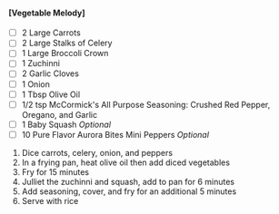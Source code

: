 #### [Vegetable Melody]
- [ ] 2 Large Carrots
- [ ] 2 Large Stalks of Celery
- [ ] 1 Large Broccoli Crown
- [ ] 1 Zuchinni
- [ ] 2 Garlic Cloves
- [ ] 1 Onion
- [ ] 1 Tbsp Olive Oil
- [ ] 1/2 tsp McCormick's All Purpose Seasoning: Crushed Red Pepper, Oregano, and Garlic
- [ ] 1 Baby Squash _Optional_
- [ ] 10 Pure Flavor Aurora Bites Mini Peppers _Optional_

1. Dice carrots, celery, onion, and peppers
1. In a frying pan, heat olive oil then add diced vegetables
1. Fry for 15 minutes
1. Julliet the zuchinni and squash, add to pan for 6 minutes
1. Add seasoning, cover, and fry for an additional 5 minutes
1. Serve with rice